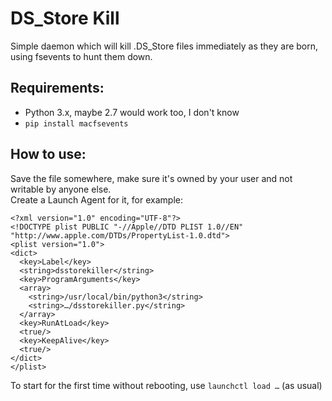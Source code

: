 # DS_Store Kill
Simple daemon which will kill .DS_Store files immediately as they are born, using fsevents to hunt them down.

## Requirements:
* Python 3.x, maybe 2.7 would work too, I don't know
* `pip install macfsevents`

## How to use:

Save the file somewhere, make sure it's owned by your user and not writable by anyone else.  
Create a Launch Agent for it, for example:

```
<?xml version="1.0" encoding="UTF-8"?>
<!DOCTYPE plist PUBLIC "-//Apple//DTD PLIST 1.0//EN" "http://www.apple.com/DTDs/PropertyList-1.0.dtd">
<plist version="1.0">
<dict>
  <key>Label</key>
  <string>dsstorekiller</string>
  <key>ProgramArguments</key>
  <array>
    <string>/usr/local/bin/python3</string>
    <string>…/dsstorekiller.py</string>
  </array>
  <key>RunAtLoad</key>
  <true/>
  <key>KeepAlive</key>
  <true/>
</dict>
</plist>
```

To start for the first time without rebooting, use `launchctl load …` (as usual)
